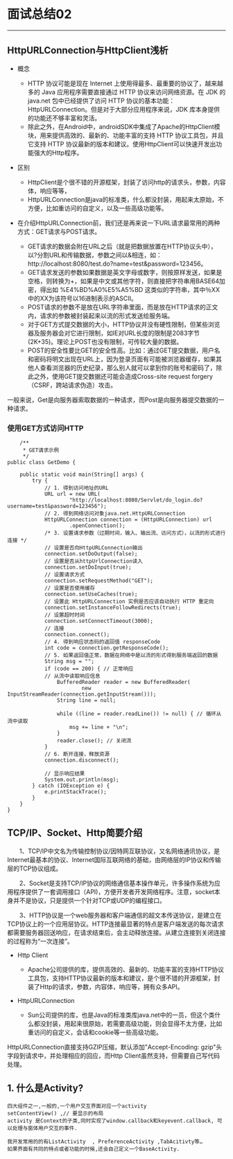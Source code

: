 # 面试总结02 
<hr>   
  
## HttpURLConnection与HttpClient浅析
  
* 概念      
	* HTTP 协议可能是现在 Internet 上使用得最多、最重要的协议了，越来越多的 Java 应用程序需要直接通过 HTTP 协议来访问网络资源。在 JDK 的 java.net 包中已经提供了访问 HTTP 协议的基本功能：HttpURLConnection。但是对于大部分应用程序来说，JDK 库本身提供的功能还不够丰富和灵活。
	* 除此之外，在Android中，androidSDK中集成了Apache的HttpClient模块，用来提供高效的、最新的、功能丰富的支持 HTTP 协议工具包，并且它支持 HTTP 协议最新的版本和建议。使用HttpClient可以快速开发出功能强大的Http程序。

* 区别
	* HttpClient是个很不错的开源框架，封装了访问http的请求头，参数，内容体，响应等等，
	* HttpURLConnection是java的标准类，什么都没封装，用起来太原始，不方便，比如重访问的自定义，以及一些高级功能等。  
	 
* 在介绍HttpURLConnection前，我们还是再来说一下URL请求最常用的两种方式：GET请求与POST请求。
	* GET请求的数据会附在URL之后（就是把数据放置在HTTP协议头中），以?分割URL和传输数据，参数之间以&相连，如：http://localhost:8080/test.do?name=test&password=123456。
	* GET请求发送的参数如果数据是英文字母或数字，则按原样发送，如果是空格，则转换为+，如果是中文或其他字符，则直接把字符串用BASE64加密，得出如 %E4%BD%A0%E5%A5%BD 这类似的字符串，其中％XX中的XX为该符号以16进制表示的ASCII。
	* POST请求的参数不是放在URL字符串里面，而是放在HTTP请求的正文内，请求的参数被封装起来以流的形式发送给服务端。
	* 对于GET方式提交数据的大小，HTTP协议并没有硬性限制，但某些浏览器及服务器会对它进行限制，如IE对URL长度的限制是2083字节(2K+35)。理论上POST也没有限制，可传较大量的数据。
	* POST的安全性要比GET的安全性高。比如：通过GET提交数据，用户名和密码将明文出现在URL上，因为登录页面有可能被浏览器缓存，如果其他人查看浏览器的历史纪录，那么别人就可以拿到你的账号和密码了，除此之外，使用GET提交数据还可能会造成Cross-site request forgery（CSRF，跨站请求伪造）攻击。

一般来说，Get是向服务器索取数据的一种请求，而Post是向服务器提交数据的一种请求。
	
### 使用GET方式访问HTTP
		
		/**
		 * GET请求示例
		 */
	public class GetDemo {

    	public static void main(String[] args) {
    	    try {
    	        // 1. 得到访问地址的URL
    	        URL url = new URL(
    	                "http://localhost:8080/Servlet/do_login.do?username=test&password=123456");
    	        // 2. 得到网络访问对象java.net.HttpURLConnection
    	        HttpURLConnection connection = (HttpURLConnection) url
    	                .openConnection();
    	        /* 3. 设置请求参数（过期时间，输入、输出流、访问方式），以流的形式进行连接 */
    	        // 设置是否向HttpURLConnection输出
    	        connection.setDoOutput(false);
    	        // 设置是否从httpUrlConnection读入
    	        connection.setDoInput(true);
    	        // 设置请求方式
    	        connection.setRequestMethod("GET");
    	        // 设置是否使用缓存
    	        connection.setUseCaches(true);
    	        // 设置此 HttpURLConnection 实例是否应该自动执行 HTTP 重定向
    	        connection.setInstanceFollowRedirects(true);
    	        // 设置超时时间
    	        connection.setConnectTimeout(3000);
    	        // 连接
    	        connection.connect();
    	        // 4. 得到响应状态码的返回值 responseCode
    	        int code = connection.getResponseCode();
    	        // 5. 如果返回值正常，数据在网络中是以流的形式得到服务端返回的数据
    	        String msg = "";
    	        if (code == 200) { // 正常响应
                // 从流中读取响应信息
    	            BufferedReader reader = new BufferedReader(
    	                    new InputStreamReader(connection.getInputStream()));
    	            String line = null;
	
    	            while ((line = reader.readLine()) != null) { // 循环从流中读取
    	                msg += line + "\n";
    	            }
    	            reader.close(); // 关闭流
    	        }
    	        // 6. 断开连接，释放资源
    	        connection.disconnect();
	
    	        // 显示响应结果
    	        System.out.println(msg);
    	    } catch (IOException e) {
    	        e.printStackTrace();
    	    }
    	}
	}  
  
## TCP/IP、Socket、Http简要介绍

　　1、TCP/IP中文名为传输控制协议/因特网互联协议，又名网络通讯协议，是Internet最基本的协议、Internet国际互联网络的基础，由网络层的IP协议和传输层的TCP协议组成。

　　2、Socket是支持TCP/IP协议的网络通信基本操作单元，许多操作系统为应用程序提供了一套调用接口（API)，方便开发者开发网络程序。注意，socket本身并不是协议，只是提供一个针对TCP或UDP的编程接口。

　　3、HTTP协议是一个web服务器和客户端通信的超文本传送协议，是建立在TCP协议上的一个应用层协议。HTTP连接最显著的特点是客户端发送的每次请求都需要服务器回送响应，在请求结束后，会主动释放连接。从建立连接到关闭连接的过程称为“一次连接”。

* Http Client
	* Apache公司提供的库，提供高效的、最新的、功能丰富的支持HTTP协议工具包，支持HTTP协议最新的版本和建议，是个很不错的开源框架，封装了Http的请求，参数，内容体，响应等，拥有众多API。

* HttpURLConnection
	* Sun公司提供的库，也是Java的标准类库java.net中的一员，但这个类什么都没封装，用起来很原始，若需要高级功能，则会显得不太方便，比如重访问的自定义，会话和cookie等一些高级功能。

HttpURLConnection直接支持GZIP压缩，默认添加"Accept-Encoding: gzip"头字段到请求中，并处理相应的回应，而Http Client虽然支持，但需要自己写代码处理。

## 1. 什么是Activity? 
	四大组件之一,一般的,一个用户交互界面对应一个activity
	setContentView() ,// 要显示的布局 
	activity 是Context的子类,同时实现了window.callback和keyevent.callback, 可以处理与窗体用户交互的事件. 

	我开发常用的的有ListActivity  , PreferenceActivity ,TabAcitivty等…
	如果界面有共同的特点或者功能的时候,还会自己定义一个BaseActivity. 
